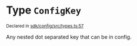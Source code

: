 # Type `ConfigKey`
<sub>Declared in [sdk/config/src/types.ts:57](https://github.com/dxos/dxos/blob/5edae0c63/packages/sdk/config/src/types.ts#L57)</sub>


Any nested dot separated key that can be in config.



